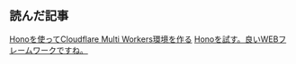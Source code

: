 
## 読んだ記事
[Honoを使ってCloudflare Multi Workers環境を作る](https://zenn.dev/monica/articles/feff72caee5e6b)
[Honoを試す。良いWEBフレームワークですね。](https://qiita.com/bee-yan/items/47236e439d8c2fa18408)
